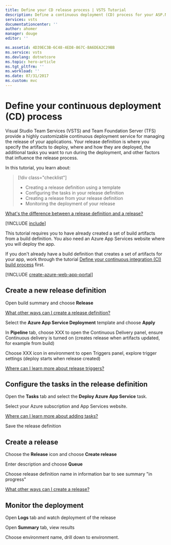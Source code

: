 ```yaml
---
title: Define your CD release process | VSTS Tutorial
description: Define a continuous deployment (CD) process for your ASP.NET Core app using Visual Studio Team Services
services: vsts
documentationcenter: ''
author: ahomer
manager: douge
editor: ''

ms.assetid: 4D39EC3B-6C48-4ED8-867C-BA6DEA2C29BB
ms.service: vsts
ms.devlang: dotnetcore
ms.topic: hero-article
ms.tgt_pltfrm: ''
ms.workload: ''
ms.date: 07/31/2017
ms.custom: mvc
---
```


# Define your continuous deployment (CD) process

Visual Studio Team Services (VSTS) and Team Foundation Server (TFS) provide
a highly customizable continuous deployment service for managing the release
of your applications. Your release definition is where you specify the artifacts
to deploy, where and how they are deployed, the additional tasks you want to run
during the deployment, and other factors that influence the release process.

In this tutorial, you learn about:

> [!div class="checklist"]
> * Creating a release definition using a template
> * Configuring the tasks in your release definition
> * Creating a release from your release definition
> * Monitoring the deployment of your release

[What's the difference between a release definition and a release?](../concepts/releases/index.md)

[!INCLUDE [include](_shared/build-prerequisites.md)]

This tutorial requires you to have already created a set of build artifacts from
a build definition. You also need an Azure App Services website where you will
deploy the app.

If you don't already have a build definition that creates a set of artifacts for your app,
work through the tutorial [Define your continuous integration (CI) build process](define-ci-build-process.md) first.

[!INCLUDE [create-azure-web-app-portal](../apps/_shared/create-azure-web-app-portal.md)]

## Create a new release definition

Open build summary and choose **Release**

[What other ways can I create a release definition?](../actions/work-with-release-definitions.md)

Select the **Azure App Service Deployment** template and choose **Apply**

In **Pipeline** tab, choose XXX to open the Continuous Delivery panel, ensure Continuous delivery is turned on (creates release when artifacts updated, for example from build)

Choose XXX icon in environment to open Triggers panel, explore trigger settings (deploy starts when release created)

[Where can I learn more about release triggers?](../concepts/definitions/release/triggers.md)

## Configure the tasks in the release definition

Open the **Tasks** tab and select the **Deploy Azure App Service** task. 

Select your Azure subscription and App Services website.

[Where can I learn more about adding tasks?](../actions/work-with-release-definitions.md#define-processes)

Save the release definition

## Create a release

Choose the **Release** icon and choose **Create release**

Enter description and choose **Queue**

Choose release definition name in information bar to see summary "in progress"

[What other ways can I create a release?](../actions/create-deploy-releases.md)

## Monitor the deployment

Open **Logs** tab and watch deployment of the release

Open **Summary** tab, view results

Choose environment name, drill down to environment.
